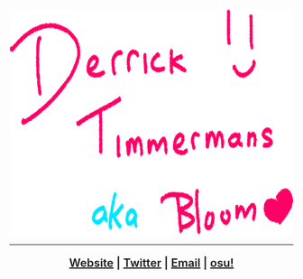 <p align="center">
  <img src="https://github.com/LumpBloom7/LumpBloom7/blob/master/GitHub2.png?raw=true" height="400"/><br/>
</p>

---

<p align="center" style="font-size: 20px; font-weight:600;">
  <a href="https://lumpbloom7.github.io">Website</a> |
  <a href="https://twitter.com/LumpBloom7">Twitter</a> |
  <a href="mailto:derrick.timmermans@outlook.com">Email</a> |
  <a href="https://osu.ppy.sh/users/6443205">osu!</a>
</p>
